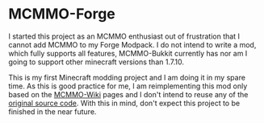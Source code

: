 # MCMMO-Forge
I started this project as an MCMMO enthusiast out of frustration that I cannot add MCMMO to my Forge Modpack.
I do not intend to write a mod, which fully supports all features, MCMMO-Bukkit currently has nor am I going to 
support other minecraft versions than 1.7.10. 

This is my first Minecraft modding project and I am doing it in my spare time. As this is good practice for me, I am reimplementing
this mod only based on the [MCMMO-Wiki](http://mcmmo.wikia.com/wiki/McMMO_Wiki) pages and I don't intend to reuse any of the 
[original source code](https://github.com/mcMMO-Dev/mcMMO). With this in mind, don't expect this project to be finished in the near future.
